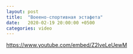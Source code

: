 ```yaml
---
layout: post
title:  "Воеено-спортивная эстафета"
date:   2020-02-19 20:00:00 +0500
categories: video
---
```

https://www.youtube.com/embed/Z2lveLeUewM
